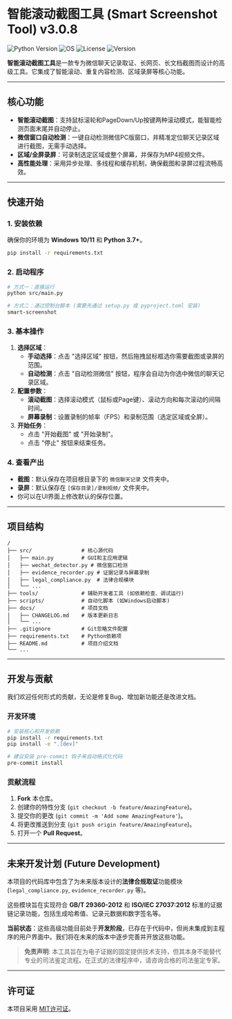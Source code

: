 # 智能滚动截图工具 (Smart Screenshot Tool) v3.0.8

![Python Version](https://img.shields.io/badge/python-3.7+-blue.svg)
![OS](https://img.shields.io/badge/os-Windows%2010%2F11-informational.svg)
![License](https://img.shields.io/badge/license-MIT-green.svg)
![Version](https://img.shields.io/badge/version-3.0.8-blue.svg)

**智能滚动截图工具**是一款专为微信聊天记录取证、长网页、长文档截图而设计的高级工具。它集成了智能滚动、重复内容检测、区域录屏等核心功能。

---

## 核心功能

- **智能滚动截图**：支持鼠标滚轮和PageDown/Up按键两种滚动模式，能智能检测页面末尾并自动停止。
- **微信窗口自动检测**：一键自动检测微信PC版窗口，并精准定位聊天记录区域进行截图，无需手动选择。
- **区域/全屏录屏**：可录制选定区域或整个屏幕，并保存为MP4视频文件。
- **高性能处理**：采用异步处理、多线程和缓存机制，确保截图和录屏过程流畅高效。

---

## 快速开始

### 1. 安装依赖

确保你的环境为 **Windows 10/11** 和 **Python 3.7+**。

```bash
pip install -r requirements.txt
```

### 2. 启动程序

```bash
# 方式一：直接运行
python src/main.py

# 方式二：通过控制台脚本 (需要先通过 setup.py 或 pyproject.toml 安装)
smart-screenshot
```

### 3. 基本操作

1.  **选择区域**：
    *   **手动选择**：点击 "选择区域" 按钮，然后拖拽鼠标框选你需要截图或录屏的范围。
    *   **自动检测**：点击 "自动检测微信" 按钮，程序会自动为你选中微信的聊天记录区域。
2.  **配置参数**：
    *   **滚动截图**：选择滚动模式（鼠标或Page键）、滚动方向和每次滚动的间隔时间。
    *   **屏幕录制**：设置录制的帧率（FPS）和录制范围（选定区域或全屏）。
3.  **开始任务**：
    *   点击 "开始截图" 或 "开始录制"。
    *   点击 "停止" 按钮来结束任务。

### 4. 查看产出

-   **截图**：默认保存在项目根目录下的 `微信聊天记录` 文件夹中。
-   **录屏**：默认保存在 `[保存目录]/录制视频/` 文件夹中。
-   你可以在UI界面上修改默认的保存位置。

---

## 项目结构

```
/
├── src/                # 核心源代码
│   ├── main.py         # GUI和主应用逻辑
│   ├── wechat_detector.py # 微信窗口检测
│   ├── evidence_recorder.py # 证据记录与屏幕录制
│   ├── legal_compliance.py  # 法律合规模块
│   └── ...
├── tools/              # 辅助开发者工具 (如依赖检查、调试运行)
├── scripts/            # 自动化脚本 (如Windows启动脚本)
├── docs/               # 项目文档
│   ├── CHANGELOG.md    # 版本更新日志
│   └── ...
├── .gitignore          # Git忽略文件配置
├── requirements.txt    # Python依赖项
├── README.md           # 项目介绍文档
└── ...
```

---

## 开发与贡献

我们欢迎任何形式的贡献，无论是修复Bug、增加新功能还是改进文档。

### 开发环境

```bash
# 安装核心和开发依赖
pip install -r requirements.txt
pip install -e ".[dev]"

# 建议安装 pre-commit 钩子来自动格式化代码
pre-commit install
```

### 贡献流程

1.  **Fork** 本仓库。
2.  创建你的特性分支 (`git checkout -b feature/AmazingFeature`)。
3.  提交你的更改 (`git commit -m 'Add some AmazingFeature'`)。
4.  将更改推送到分支 (`git push origin feature/AmazingFeature`)。
5.  打开一个 **Pull Request**。

---

## 未来开发计划 (Future Development)

本项目的代码库中包含了为未来版本设计的**法律合规取证**功能模块 (`legal_compliance.py`, `evidence_recorder.py` 等)。

这些模块旨在实现符合 **GB/T 29360-2012** 和 **ISO/IEC 27037:2012** 标准的证据链记录功能，包括生成哈希值、记录元数据和数字签名等。

**当前状态**：这些高级功能目前处于**开发阶段**，已存在于代码中，但尚未集成到主程序的用户界面中。我们将在未来的版本中逐步完善并开放这些功能。

> **免责声明**: 本工具旨在为电子证据的固定提供技术支持，但其本身不能替代专业的司法鉴定流程。在正式的法律程序中，请咨询合格的司法鉴定专家。

---

## 许可证

本项目采用 [MIT许可证](LICENSE)。
